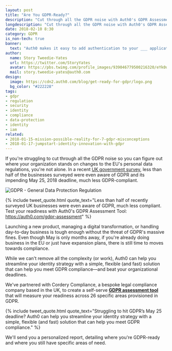 ```yaml
---
layout: post
title: "Are You GDPR-Ready?"
description: "Cut through all the GDPR noise with Auth0's GDPR Assessment Tool that will measure your readiness across 26 specific areas governed by GDPR."
longdescription: "Cut through all the GDPR noise with Auth0's GDPR Assessment Tool. Created with the help of legal compliance company Cordery Compliance, this tool will help you discover your percent of readiness across 26 specific areas provisioned in GDPR."
date: 2018-02-10 8:30
category: GDPR
is_non-tech: true
banner:
  text: "Auth0 makes it easy to add authentication to your ___ application."
author:     
  name: Story Tweedie-Yates
  url: https://twitter.com/StoryYates
  avatar: https://pbs.twimg.com/profile_images/939046779500216320/eYk0uf-3_400x400.jpg
  mail: story.tweedie-yates@auth0.com
design:
  image: https://cdn2.auth0.com/blog/get-ready-for-gdpr/logo.png
  bg_color: "#222228"
tags:
- gdpr
- regulation
- security
- identity
- compliance
- data-protection
- identity
- iam
related:
- 2018-01-15-mission-possible-reality-for-7-gdpr-misconceptions
- 2018-01-17-jumpstart-identity-innovation-with-gdpr
---
```


If you're struggling to cut through all the GDPR noise so you can figure out where your organization stands on changes to the EU's personal data regulations, you're not alone. In a recent [UK government survey](https://www.gov.uk/government/statistics/cyber-security-breaches-survey-2018-preparations-for-the-new-data-protection-act), less than half of the businesses surveyed were even aware of GDPR and its impending May 25, 2018 deadline, much less GDPR-compliant.

![GDPR - General Data Protection Regulation](https://cdn2.auth0.com/blog/get-ready-for-gdpr/gdpr-flag.png)

{% include tweet_quote.html quote_text="Less than half of recently surveyed UK businesses were even aware of GDPR, much less compliant. Test your readiness with Auth0's GDPR Assessment Tool: https://auth0.com/gdpr-assessment" %}

Launching a new product, managing a digital transformation, or handling day-to-day business is tough enough without the threat of GDPR's massive fines. Even though May is only months away, if you're already doing business in the EU or just have expansion plans, there is still time to moves towards compliance.

While we can't remove all the complexity (or work), Auth0 can help you streamline your identity strategy with a simple, flexible (and fast) solution that can help you meet GDPR compliance—and beat your organizational deadlines.

We've partnered with Cordery Compliance, a bespoke legal compliance company based in the UK, to create a self-serve **[GDPR assessment tool](https://auth0.com/gdpr-assessment/)** that will measure your readiness across 26 specific areas provisioned in GDPR.

{% include tweet_quote.html quote_text="Struggling to hit GDPR’s May 25 deadline? Auth0 can help you streamline your identity strategy with a simple, flexible (and fast) solution that can help you meet GDPR compliance." %}

We'll send you a personalized report, detailing where you're GDPR-ready and where you still have specific areas of need.
